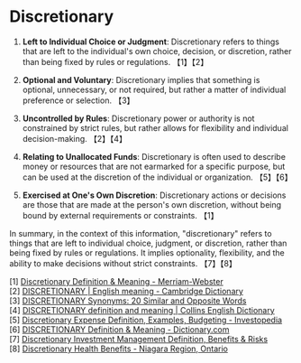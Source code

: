# Discretionary

1. **Left to Individual Choice or Judgment**: Discretionary refers to things that are left to the individual's own choice, decision, or discretion, rather than being fixed by rules or regulations. 【1】【2】

2. **Optional and Voluntary**: Discretionary implies that something is optional, unnecessary, or not required, but rather a matter of individual preference or selection. 【3】

3. **Uncontrolled by Rules**: Discretionary power or authority is not constrained by strict rules, but rather allows for flexibility and individual decision-making. 【2】【4】

4. **Relating to Unallocated Funds**: Discretionary is often used to describe money or resources that are not earmarked for a specific purpose, but can be used at the discretion of the individual or organization. 【5】【6】

5. **Exercised at One's Own Discretion**: Discretionary actions or decisions are those that are made at the person's own discretion, without being bound by external requirements or constraints. 【1】

In summary, in the context of this information, "discretionary" refers to things that are left to individual choice, judgment, or discretion, rather than being fixed by rules or regulations. It implies optionality, flexibility, and the ability to make decisions without strict constraints. 【7】【8】

[1] [Discretionary Definition & Meaning - Merriam-Webster](https://www.merriam-webster.com/dictionary/discretionary)  
[2] [DISCRETIONARY | English meaning - Cambridge Dictionary](https://dictionary.cambridge.org/dictionary/english/discretionary)  
[3] [DISCRETIONARY Synonyms: 20 Similar and Opposite Words](https://www.merriam-webster.com/thesaurus/discretionary)  
[4] [DISCRETIONARY definition and meaning | Collins English Dictionary](https://www.collinsdictionary.com/dictionary/english/discretionary)  
[5] [Discretionary Expense Definition, Examples, Budgeting - Investopedia](https://www.investopedia.com/terms/d/discretionary-expense.asp)  
[6] [DISCRETIONARY Definition & Meaning - Dictionary.com](https://www.dictionary.com/browse/discretionary)  
[7] [Discretionary Investment Management Definition, Benefits & Risks](https://www.investopedia.com/terms/d/discretionary-investment-management.asp)  
[8] [Discretionary Health Benefits - Niagara Region, Ontario](https://www.niagararegion.ca/social-services/discretionary-benefits/health.aspx)
